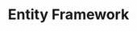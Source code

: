 ---
layout: taglayout
title: "Entity Framework"
tag: aws
tags: [aws, azure, devops, powershell, cloudformation, dotnet, docker, kubernetes, github, ef]
---